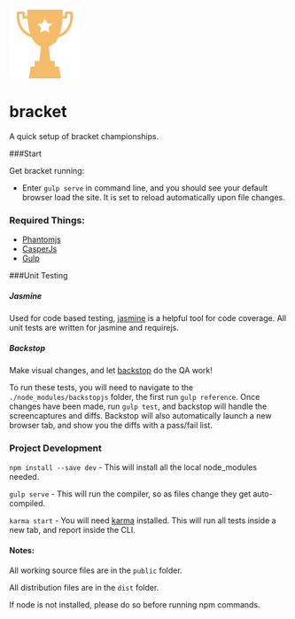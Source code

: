 ![image](./reference/logo_tiny.png)
# bracket
A quick setup of bracket championships.

###Start

Get bracket running:

  * Enter `gulp serve` in command line, and you should see your default browser load the site. It is set to reload automatically upon file changes.
  
### Required Things:

  * [Phantomjs](http://phantomjs.org/)
  * [CasperJs](http://casperjs.org/)
  * [Gulp](http://gulpjs.com/)
    
###Unit Testing

##### Jasmine

Used for code based testing, [jasmine](http://jasmine.github.io/2.0/introduction.html) is a helpful tool for code coverage. All unit tests are written for jasmine and requirejs.

##### Backstop

Make visual changes, and let [backstop](https://github.com/garris/BackstopJS) do the QA work!

To run these tests, you will need to navigate to the `./node_modules/backstopjs` folder, the first run `gulp reference`. Once changes have been made, run `gulp test`, and backstop will handle the screencaptures and diffs. Backstop will also automatically launch a new browser tab, and show you the diffs with a pass/fail list. 



### Project Development

`npm install --save dev` - This will install all the local node_modules needed.

`gulp serve` - This will run the compiler, so as files change they get auto-compiled.

`karma start` - You will need [karma](http://karma-runner.github.io/0.12/intro/installation.html) installed. This will run all tests inside a new tab, and report inside the CLI.


#### Notes:

All working source files are in the `public` folder.

All distribution files are in the `dist` folder.

If node is not installed, please do so before running npm commands.